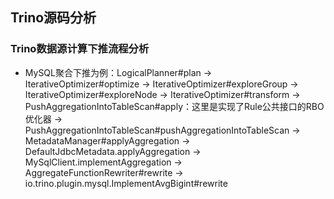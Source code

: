 ## Trino源码分析
### Trino数据源计算下推流程分析
- MySQL聚合下推为例：LogicalPlanner#plan -> IterativeOptimizer#optimize -> IterativeOptimizer#exploreGroup -> IterativeOptimizer#exploreNode -> IterativeOptimizer#transform 
  -> PushAggregationIntoTableScan#apply：这里是实现了Rule公共接口的RBO优化器 -> PushAggregationIntoTableScan#pushAggregationIntoTableScan -> MetadataManager#applyAggregation 
  -> DefaultJdbcMetadata.applyAggregation -> MySqlClient.implementAggregation -> AggregateFunctionRewriter#rewrite
  -> io.trino.plugin.mysql.ImplementAvgBigint#rewrite
